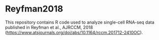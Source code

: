 # Reyfman2018
This repository contains R code used to analyze single-cell RNA-seq data published in Reyfman et al., AJRCCM, 2018 (https://www.atsjournals.org/doi/abs/10.1164/rccm.201712-2410OC).
